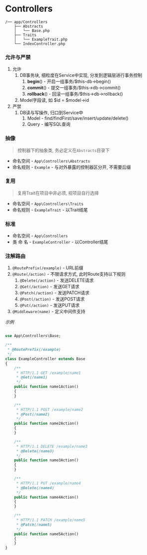 # Controllers

```text
/── app/Controllers
    ├── Abstracts
    │   └── Base.php
    ├── Traits
    │   └── ExampleTrait.php
    └── IndexController.php
```

### 允许与严禁

1. 允许
    1. DB事务块, 细粒度在Service中实现, 分发到逻辑层进行事务控制
        1. **begin**() - 开启一组事务/$this-db->begin()
        1. **commit**() - 提交一组事务/$this->db->commit()
        1. **rollback**() - 回滚一组事务/$this->db->rollback()
    1. Model字段读, 如 $id = $model->id
1. 严禁
    1. DB读与写操作, 归口到Service中
        1. Model - find/findFirst/save/insert/update/delete()
        1. Query - 编写SQL查询



### 抽像

> 控制器下的抽象类, 务必定义在`Abstracts`目录下

* 命名空间 - `App\Controllers\Abstracts`
* 命名规则 - `Example` - 与对外暴露的控制器区分开, 不需要后缀


### 复用

> 复用Trait在项目中非必须, 视项目自行选择

* 命名空间 - `App\Controllers\Traits`
* 命名规则 - `ExampleTrait` - 以Trait结尾


### 标准

* 命名空间 - `App\Controllers`
* 类 命 名 - `ExampleController` - 以Controller结尾



### 注解路由

1. `@RoutePrefix(/example)` - URL前缀
1. `@Route(/action)` - 不限请求方式, 此时Route支持以下规则
    1. `@Delete(/action)` - 发送DELETE请求
    1. `@Get(/action)` - 发送GET请求
    1. `@Patch(/action)` - 发送PATCH请求
    1. `@Post(/action)` - 发送POST请求
    1. `@Put(/action)` - 发送PUT请求
1. `@Middleware(name)` - 定义中间件支持


*示例*

```php

use App\Controllers\Base;

/**
 * @RoutePrefix(/example)
 */
class ExampleController extends Base
{
    /**
     * HTTP/1.1 GET /example/name1
     * @Get(/name1)
     */
    public function name1Action()
    {
    }

    /**
     * HTTP/1.1 POST /example/name2
     * @Post(/name2)
     */
    public function name2Action()
    {
    }

    /**
     * HTTP/1.1 DELETE /example/name3
     * @Delete(/name3)
     */
    public function name3Action()
    {
    }

    /**
     * HTTP/1.1 PUT /example/name4
     * @Delete(/name4)
     */
    public function name4Action()
    {
    }

    /**
     * HTTP/1.1 PATCH /example/name5
     * @Patch(/name5)
     */
    public function name5Action()
    {
    }
}
```

